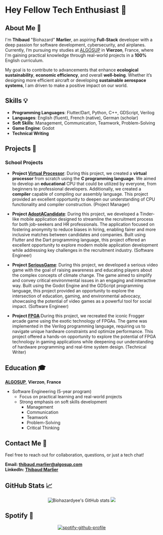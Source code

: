 # Hey Fellow Tech Enthusiast 👋
## About Me 🚀

I'm **Thibaud** "Biohazard" **Marlier**, an aspiring **Full-Stack** developer with a deep passion for software development, cybersecurity, and airplanes. Currently, I’m pursuing my studies at [ALGOSUP](https://algosup.com/en.html) in **Vierzon**, France, where I'm gaining practical knowledge through real-world projects in a **100%** English curriculum.

My goal is to contribute to advancements that enhance **ecological sustainability**, **economic efficiency**, and overall **well-being**. Whether it’s designing more efficient aircraft or developing **sustainable aerospace systems**, I am driven to make a positive impact on our world.

## Skills 💡

- **Programming Languages**: Flutter/Dart, Python, C++, GDScript, Verilog
- **Languages**: English (fluent), French (native), German (scholar)
- **Soft Skills**: Management, Communication, Teamwork, Problem-Solving
- **Game Engine**: Godot
- **Technical Writing**

## Projects 🌟

### School Projects

- **Project [Virtual Processor](https://github.com/algosup/2023-2024-project-3-virtual-processor-team-3)**: During this project, we created a **virtual processor** from scratch using the **C programming language**. We aimed to develop an **educational** CPU that could be utilized by everyone, from beginners to professional developers. Additionally, we created a **compiler** capable of compiling our assembly language. This project provided an excellent opportunity to deepen our understanding of CPU functionality and compiler construction. (Project Manager)

- **Project [AdoptACandidate](https://github.com/algosup/2023-2024-project-5-flutter-team-3)**: During this project, we developed a Tinder-like mobile application designed to streamline the recruitment process for both job-seekers and HR professionals. The application focused on fostering anonymity to reduce biases in hiring, enabling fairer and more inclusive matches between candidates and companies. Built using Flutter and the Dart programming language, this project offered an excellent opportunity to explore modern mobile application development while addressing key challenges in the recruitment industry. (Software Engineer)

- **Project [SeriousGame](https://github.com/algosup/2024-2025-project-2-serious-game-team-8)**: During this project, we developed a serious video game with the goal of raising awareness and educating players about the complex concepts of climate change. The game aimed to simplify and convey critical environmental issues in an engaging and interactive way. Built using the Godot Engine and the GDScript programming language, this project provided an opportunity to explore the intersection of education, gaming, and environmental advocacy, showcasing the potential of video games as a powerful tool for social impact. (Software Engineer)

- **Project [FPGA](https://github.com/algosup/2024-2025-project-1-fpga-team-8)**:During this project, we recreated the iconic Frogger arcade game using the exotic technology of FPGAs. The game was implemented in the Verilog programming language, requiring us to navigate unique hardware constraints and optimize performance. This project offered a hands-on opportunity to explore the potential of FPGA technology in gaming applications while deepening our understanding of hardware programming and real-time system design. (Technical Writer)

## Education 🎓

[**ALGOSUP**](https://algosup.com/en.html), **Vierzon**, **France**

- Software Engineering (5-year program)
  - Focus on practical learning and real-world projects
  - Strong emphasis on soft skills development
    - Management
    - Communication
    - Teamwork
    - Problem-Solving
    - Critical Thinking

## Contact Me 📧

Feel free to reach out for collaboration, questions, or just a tech chat!

**Email: thibaud.marlier@algosup.com**  
**LinkedIn: [Thibaud Marlier](https://www.linkedin.com/in/thibaudmarlier/)**

## GitHub Stats 📈
<div align="center">
  
![Biohazardyee's GitHub stats](https://github-readme-stats.vercel.app/api?username=biohazardyee&theme=chartreuse-dark)
 <img src="https://github-readme-stats.vercel.app/api/top-langs/?username=biohazardyee&layout=pie&theme=tokyonight">

</div>

## Spotify 🎵

<div align="center">
  
[![spotify-github-profile](https://spotify-github-profile.kittinanx.com/api/view?uid=21wylvftszdvo2yinz5azdmyi&cover_image=true&theme=default&show_offline=false&background_color=121212&interchange=false)](https://github.com/kittinan/spotify-github-profile)

</div>

